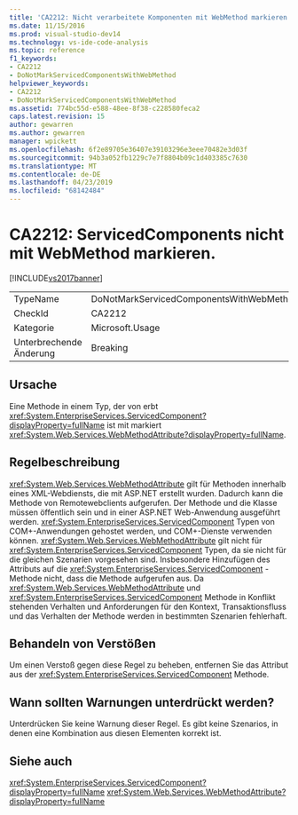 ```yaml
---
title: 'CA2212: Nicht verarbeitete Komponenten mit WebMethod markieren | Microsoft-Dokumentation'
ms.date: 11/15/2016
ms.prod: visual-studio-dev14
ms.technology: vs-ide-code-analysis
ms.topic: reference
f1_keywords:
- CA2212
- DoNotMarkServicedComponentsWithWebMethod
helpviewer_keywords:
- CA2212
- DoNotMarkServicedComponentsWithWebMethod
ms.assetid: 774bc55d-e588-48ee-8f38-c228580feca2
caps.latest.revision: 15
author: gewarren
ms.author: gewarren
manager: wpickett
ms.openlocfilehash: 6f2e89705e36407e39103296e3eee70482e3d03f
ms.sourcegitcommit: 94b3a052fb1229c7e7f8804b09c1d403385c7630
ms.translationtype: MT
ms.contentlocale: de-DE
ms.lasthandoff: 04/23/2019
ms.locfileid: "68142484"
---
```

# <a name="ca2212-do-not-mark-serviced-components-with-webmethod"></a>CA2212: ServicedComponents nicht mit WebMethod markieren.
[!INCLUDE[vs2017banner](../includes/vs2017banner.md)]

|||
|-|-|
|TypeName|DoNotMarkServicedComponentsWithWebMethod|
|CheckId|CA2212|
|Kategorie|Microsoft.Usage|
|Unterbrechende Änderung|Breaking|

## <a name="cause"></a>Ursache
 Eine Methode in einem Typ, der von erbt <xref:System.EnterpriseServices.ServicedComponent?displayProperty=fullName> ist mit markiert <xref:System.Web.Services.WebMethodAttribute?displayProperty=fullName>.

## <a name="rule-description"></a>Regelbeschreibung
 <xref:System.Web.Services.WebMethodAttribute> gilt für Methoden innerhalb eines XML-Webdiensts, die mit ASP.NET erstellt wurden. Dadurch kann die Methode von Remotewebclients aufgerufen. Der Methode und die Klasse müssen öffentlich sein und in einer ASP.NET Web-Anwendung ausgeführt werden. <xref:System.EnterpriseServices.ServicedComponent> Typen von COM+-Anwendungen gehostet werden, und COM+-Dienste verwenden können. <xref:System.Web.Services.WebMethodAttribute> gilt nicht für <xref:System.EnterpriseServices.ServicedComponent> Typen, da sie nicht für die gleichen Szenarien vorgesehen sind. Insbesondere Hinzufügen des Attributs auf die <xref:System.EnterpriseServices.ServicedComponent> -Methode nicht, dass die Methode aufgerufen aus. Da <xref:System.Web.Services.WebMethodAttribute> und <xref:System.EnterpriseServices.ServicedComponent> Methode in Konflikt stehenden Verhalten und Anforderungen für den Kontext, Transaktionsfluss und das Verhalten der Methode werden in bestimmten Szenarien fehlerhaft.

## <a name="how-to-fix-violations"></a>Behandeln von Verstößen
 Um einen Verstoß gegen diese Regel zu beheben, entfernen Sie das Attribut aus der <xref:System.EnterpriseServices.ServicedComponent> Methode.

## <a name="when-to-suppress-warnings"></a>Wann sollten Warnungen unterdrückt werden?
 Unterdrücken Sie keine Warnung dieser Regel. Es gibt keine Szenarios, in denen eine Kombination aus diesen Elementen korrekt ist.

## <a name="see-also"></a>Siehe auch
 <xref:System.EnterpriseServices.ServicedComponent?displayProperty=fullName> <xref:System.Web.Services.WebMethodAttribute?displayProperty=fullName>
